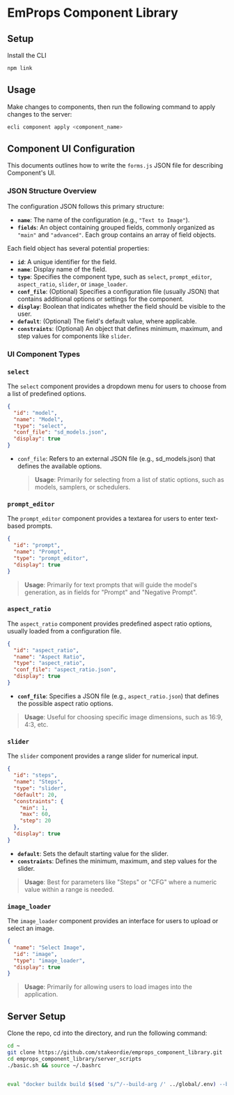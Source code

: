 # EmProps Component Library

## Setup

Install the CLI

```bash
npm link
```

## Usage

Make changes to components, then run the following command to apply changes to the server:

```bash
ecli component apply <component_name>
```

## Component UI Configuration

This documents outlines how to write the `forms.js` JSON file for describing Component's UI.

### JSON Structure Overview

The configuration JSON follows this primary structure:

- **`name`**: The name of the configuration (e.g., `"Text to Image"`).
- **`fields`**: An object containing grouped fields, commonly organized as `"main"` and `"advanced"`. Each group contains an array of field objects.

Each field object has several potential properties:

- **`id`**: A unique identifier for the field.
- **`name`**: Display name of the field.
- **`type`**: Specifies the component type, such as `select`, `prompt_editor`, `aspect_ratio`, `slider`, or `image_loader`.
- **`conf_file`**: (Optional) Specifies a configuration file (usually JSON) that contains additional options or settings for the component.
- **`display`**: Boolean that indicates whether the field should be visible to the user.
- **`default`**: (Optional) The field's default value, where applicable.
- **`constraints`**: (Optional) An object that defines minimum, maximum, and step values for components like `slider`.

### UI Component Types

### `select`

The `select` component provides a dropdown menu for users to choose from a list of predefined options.

```json
{
  "id": "model",
  "name": "Model",
  "type": "select",
  "conf_file": "sd_models.json",
  "display": true
}
```

- `conf_file`: Refers to an external JSON file (e.g., sd_models.json) that defines the available options.
  > **Usage**: Primarily for selecting from a list of static options, such as models, samplers, or schedulers.

### `prompt_editor`

The `prompt_editor` component provides a textarea for users to enter text-based prompts.

```json
{
  "id": "prompt",
  "name": "Prompt",
  "type": "prompt_editor",
  "display": true
}
```

> **Usage**: Primarily for text prompts that will guide the model's generation, as in fields for "Prompt" and "Negative Prompt".

### `aspect_ratio`

The `aspect_ratio` component provides predefined aspect ratio options, usually loaded from a configuration file.

```json
{
  "id": "aspect_ratio",
  "name": "Aspect Ratio",
  "type": "aspect_ratio",
  "conf_file": "aspect_ratio.json",
  "display": true
}
```

- **`conf_file`**: Specifies a JSON file (e.g., `aspect_ratio.json`) that defines the possible aspect ratio options.

> **Usage**: Useful for choosing specific image dimensions, such as 16:9, 4:3, etc.

### `slider`

The `slider` component provides a range slider for numerical input.

```json
{
  "id": "steps",
  "name": "Steps",
  "type": "slider",
  "default": 20,
  "constraints": {
    "min": 1,
    "max": 60,
    "step": 20
  },
  "display": true
}
```

- **`default`**: Sets the default starting value for the slider.
- **`constraints`**: Defines the minimum, maximum, and step values for the slider.

> **Usage**: Best for parameters like "Steps" or "CFG" where a numeric value within a range is needed.

### `image_loader`

The `image_loader` component provides an interface for users to upload or select an image.

```json
{
  "name": "Select Image",
  "id": "image",
  "type": "image_loader",
  "display": true
}
```

> **Usage**: Primarily for allowing users to load images into the application.

## Server Setup

Clone the repo, cd into the directory, and run the following command:

```bash
cd ~
git clone https://github.com/stakeordie/emprops_component_library.git
cd emprops_component_library/server_scripts
./basic.sh && source ~/.bashrc


eval "docker buildx build $(sed 's/^/--build-arg /' ../global/.env) --builder cloud-emprops-comfy-servers --platform linux/amd64 -t emprops/comfy-basic:v1 --output type=cacheonly --push ."
```
